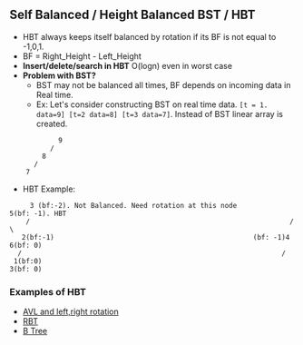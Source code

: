 ## Self Balanced / Height Balanced BST / HBT
- HBT always keeps itself balanced by rotation if its BF is not equal to -1,0,1.
- BF = Right_Height - Left_Height
- **Insert/delete/search in HBT** O(logn) even in worst case
- **Problem with BST?** 
  - BST may not be balanced all times, BF depends on incoming data in Real time.
  - Ex: Let's consider constructing BST on real time data. `[t = 1. data=9] [t=2 data=8] [t=3 data=7]`. Instead of BST linear array is created.
```console
            9
          /
        8
      /
    7
```
- HBT Example:
```console
     3 (bf:-2). Not Balanced. Need rotation at this node              5(bf: -1). HBT 
    /                                                                /  \
   2(bf:-1)                                                 (bf: -1)4      6(bf: 0)
  /                                                                /
 1(bf:0)                                                          3(bf: 0)
```

### Examples of HBT
  - [AVL and left,right rotation](AVL)
  - [RBT](RBT)
  - [B Tree]()
